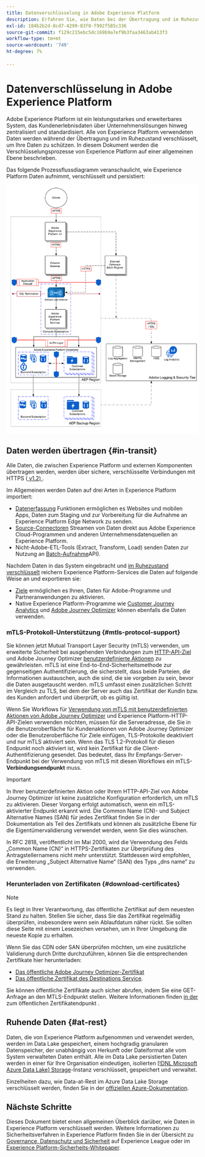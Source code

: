 ```yaml
---
title: Datenverschlüsselung in Adobe Experience Platform
description: Erfahren Sie, wie Daten bei der Übertragung und im Ruhezustand in Adobe Experience Platform verschlüsselt werden.
exl-id: 184b2b2d-8cd7-4299-83f8-f992f585c336
source-git-commit: f129c215ebc5dc169b9a7ef9b3faa3463ab413f3
workflow-type: tm+mt
source-wordcount: '749'
ht-degree: 7%

---
```


# Datenverschlüsselung in Adobe Experience Platform

Adobe Experience Platform ist ein leistungsstarkes und erweiterbares System, das Kundenerlebnisdaten über Unternehmenslösungen hinweg zentralisiert und standardisiert. Alle von Experience Platform verwendeten Daten werden während der Übertragung und im Ruhezustand verschlüsselt, um Ihre Daten zu schützen. In diesem Dokument werden die Verschlüsselungsprozesse von Experience Platform auf einer allgemeinen Ebene beschrieben.

Das folgende Prozessflussdiagramm veranschaulicht, wie Experience Platform Daten aufnimmt, verschlüsselt und persistiert:

![Ein Diagramm, das veranschaulicht, wie Daten von Experience Platform aufgenommen, verschlüsselt und gespeichert werden.](../images/governance-privacy-security/encryption/flow.png)

## Daten werden übertragen {#in-transit}

Alle Daten, die zwischen Experience Platform und externen Komponenten übertragen werden, werden über sichere, verschlüsselte Verbindungen mit HTTPS ([ v1.2) ](https://datatracker.ietf.org/doc/html/rfc5246).

Im Allgemeinen werden Daten auf drei Arten in Experience Platform importiert:

- [Datenerfassung](../../collection/home.md) Funktionen ermöglichen es Websites und mobilen Apps, Daten zum Staging und zur Vorbereitung für die Aufnahme an Experience Platform Edge Network zu senden.
- [Source-Connectoren](../../sources/home.md) Streamen von Daten direkt aus Adobe Experience Cloud-Programmen und anderen Unternehmensdatenquellen an Experience Platform.
- Nicht-Adobe-ETL-Tools (Extract, Transform, Load) senden Daten zur Nutzung an [Batch-Aufnahme](../../ingestion/batch-ingestion/overview.md)API).

Nachdem Daten in das System eingebracht und [im Ruhezustand verschlüsselt](#at-rest) reichern Experience Platform-Services die Daten auf folgende Weise an und exportieren sie:

- [Ziele](../../destinations/home.md) ermöglichen es Ihnen, Daten für Adobe-Programme und Partneranwendungen zu aktivieren.
- Native Experience Platform-Programme wie [Customer Journey Analytics](https://experienceleague.adobe.com/docs/analytics-platform/using/cja-overview/cja-overview.html?lang=de) und [Adobe Journey Optimizer](https://experienceleague.adobe.com/de/docs/journey-optimizer/using/ajo-home) können ebenfalls die Daten verwenden.

### mTLS-Protokoll-Unterstützung {#mtls-protocol-support}

Sie können jetzt Mutual Transport Layer Security (mTLS) verwenden, um erweiterte Sicherheit bei ausgehenden Verbindungen zum [HTTP-API-Ziel](../../destinations/catalog/streaming/http-destination.md) und Adobe Journey Optimizer [benutzerdefinierte Aktionen](https://experienceleague.adobe.com/en/docs/journey-optimizer/using/orchestrate-journeys/about-journey-building/using-custom-actions) zu gewährleisten. mTLS ist eine End-to-End-Sicherheitsmethode zur gegenseitigen Authentifizierung, die sicherstellt, dass beide Parteien, die Informationen austauschen, auch die sind, die sie vorgeben zu sein, bevor die Daten ausgetauscht werden. mTLS umfasst einen zusätzlichen Schritt im Vergleich zu TLS, bei dem der Server auch das Zertifikat der Kundin bzw. des Kunden anfordert und überprüft, ob es gültig ist.

Wenn Sie Workflows für [Verwendung von mTLS mit benutzerdefinierten Aktionen von Adobe Journey Optimizer](https://experienceleague.adobe.com/de/docs/journey-optimizer/using/configuration/configure-journeys/action-journeys/about-custom-action-configuration) und Experience Platform-HTTP-API-Zielen verwenden möchten, müssen für die Serveradresse, die Sie in die Benutzeroberfläche für Kundenaktionen von Adobe Journey Optimizer oder die Benutzeroberfläche für Ziele einfügen, TLS-Protokolle deaktiviert und nur mTLS aktiviert sein. Wenn das TLS 1.2-Protokoll für diesen Endpunkt noch aktiviert ist, wird kein Zertifikat für die Client-Authentifizierung gesendet. Das bedeutet, dass Ihr Empfangs-Server-Endpunkt bei der Verwendung von mTLS mit diesen Workflows ein mTLS-**Verbindungsendpunkt** muss.

>[!IMPORTANT]
>
>In Ihrer benutzerdefinierten Aktion oder Ihrem HTTP-API-Ziel von Adobe Journey Optimizer ist keine zusätzliche Konfiguration erforderlich, um mTLS zu aktivieren. Dieser Vorgang erfolgt automatisch, wenn ein mTLS-aktivierter Endpunkt erkannt wird. Die Common Name (CN)- und Subject Alternative Names (SAN) für jedes Zertifikat finden Sie in der Dokumentation als Teil des Zertifikats und können als zusätzliche Ebene für die Eigentümervalidierung verwendet werden, wenn Sie dies wünschen.
>
>In RFC 2818, veröffentlicht im Mai 2000, wird die Verwendung des Felds „Common Name (CN)“ in HTTPS-Zertifikaten zur Überprüfung des Antragstellernamens nicht mehr unterstützt. Stattdessen wird empfohlen, die Erweiterung „Subject Alternative Name“ (SAN) des Typs „dns name“ zu verwenden.

### Herunterladen von Zertifikaten {#download-certificates}

>[!NOTE]
>
>Es liegt in Ihrer Verantwortung, das öffentliche Zertifikat auf dem neuesten Stand zu halten. Stellen Sie sicher, dass Sie das Zertifikat regelmäßig überprüfen, insbesondere wenn sein Ablaufdatum näher rückt. Sie sollten diese Seite mit einem Lesezeichen versehen, um in Ihrer Umgebung die neueste Kopie zu erhalten.

Wenn Sie das CDN oder SAN überprüfen möchten, um eine zusätzliche Validierung durch Dritte durchzuführen, können Sie die entsprechenden Zertifikate hier herunterladen:

- [Das öffentliche Adobe Journey Optimizer-Zertifikat](../images/governance-privacy-security/encryption/AJO-public-certificate.pem)
- [Das öffentliche Zertifikat des Destinations Service](../images/governance-privacy-security/encryption/destinations-public-cert.pem).

Sie können öffentliche Zertifikate auch sicher abrufen, indem Sie eine GET-Anfrage an den MTLS-Endpunkt stellen. Weitere Informationen finden [ in der ](../../data-governance/mtls-api/public-certificate-endpoint.md) zum öffentlichen Zertifikatendpunkt .

## Ruhende Daten {#at-rest}

Daten, die von Experience Platform aufgenommen und verwendet werden, werden im Data Lake gespeichert, einem hochgradig granularen Datenspeicher, der unabhängig von Herkunft oder Dateiformat alle vom System verwalteten Daten enthält. Alle im Data Lake persistierten Daten werden in einer für Ihre Organisation eindeutigen, isolierten [[!DNL Microsoft Azure Data Lake] Storage](https://docs.microsoft.com/en-us/azure/storage/blobs/data-lake-storage-introduction)-Instanz verschlüsselt, gespeichert und verwaltet.

Einzelheiten dazu, wie Data-at-Rest im Azure Data Lake Storage verschlüsselt werden, finden Sie in der [offiziellen Azure-Dokumentation](https://learn.microsoft.com/en-us/azure/storage/common/storage-service-encryption).

## Nächste Schritte

Dieses Dokument bietet einen allgemeinen Überblick darüber, wie Daten in Experience Platform verschlüsselt werden. Weitere Informationen zu Sicherheitsverfahren in Experience Platform finden Sie in der Übersicht zu [Governance, Datenschutz und Sicherheit](./overview.md) auf Experience League oder im [Experience Platform-Sicherheits-Whitepaper](https://www.adobe.com/content/dam/cc/en/security/pdfs/AEP_SecurityOverview.pdf).
